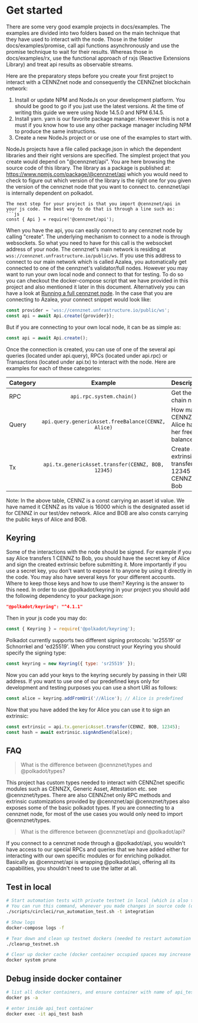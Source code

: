 # Get started
There are some very good example projects in docs/examples. 
The examples are divided into two folders based on the main technique that they have used to interact with the node. 
Those in the folder docs/examples/promise, call api functions asynchronously and use the promise technique to wait for their results.
Whereas those in docs/examples/rx, use the functional approach of rxjs (Reactive Extensions Library) and treat api results as observable streams.

Here are the preparatory steps before you create your first project to interact with a CENNZnet node and consequently the CENNZnet blockchain network:
1. Install or update NPM and NodeJs on your development platform. You should be good to go if you just use the latest versions. At the time of writing this guide we were using Node 14.5.0 and NPM 6.14.5.   
2. Install yarn. yarn is our favorite package manager. However this is not a must if you know how to use any other package manager including NPM to produce the same instructions.
3. Create a new NodeJs project or or use one of the examples to start with.

NodeJs projects have a file called package.json in which the dependent libraries and their right versions are specified. The simplest project that you create would depend on "@cennznet/api". 
You are here browsing the source code of this library. 
The library as a package is published at: https://www.npmjs.com/package/@cennznet/api which you would need to check to figure out which version of the library is the right one for you given the version of the cennznet node that you want to connect to. 
cennznet/api is internally dependent on polkadot. 

``` 
The next step for your project is that you import @cennznet/api in your js code. The best way to do that is through a line such as:
```js
const { Api } = require('@cennznet/api');
```
When you have the api, you can easily connect to any cennznet node by calling "create". 
The underlying mechanism to connect to a node is through websockets. 
So what you need to have for this call is the websocket address of your node. 
The cennznet's main network is residing at `wss://cennznet.unfrastructure.io/public/ws`. 
If you use this address to connect to our main network which is called Azalea, you automatically get connected to one of the cennznet's validator/full nodes. 
However you may want to run your own local node and connect to that for testing. To do so you can checkout the docker-compose script that we have provided in this project and also mentioned it later in this document. 
Alternatively you can have a look at [Running a full cennznet node](https://github.com/cennznet/cennznet/wiki/Running-a-Full-Node). 
In the case that you are connecting to Azalea, your connect snippet would look like:
```js
const provider = 'wss://cennznet.unfrastructure.io/public/ws';
const api = await Api.create({provider});
```  
But if you are connecting to your own local node, it can be as simple as:
```js
const api = await Api.create();
```
Once the connection is created, you can use of one of the several api queries (located under api.query), RPCs (located under api.rpc) or Transactions (located under api.tx) to interact with the node. 
Here are examples for each of these categories:

Category | Example | Description
--- | :---: | ---
RPC | `api.rpc.system.chain()` | Get the chain name
Query | `api.query.genericAsset.freeBalance(CENNZ, Alice)` | How many CENNZs, Alice has in her free balance
Tx | `api.tx.genericAsset.transfer(CENNZ, BOB, 12345)` | Create an extrinsic for transferring 12345 CENNZs to Bob  
Note: In the above table, CENNZ is a const carrying an asset id value. 
We have named it CENNZ as its value is 16000 which is the designated asset id for CENNZ in our test/dev network. 
Alice and BOB are also consts carrying the public keys of Alice and BOB. 
  
## Keyring
Some of the interactions with the node should be signed. 
For example if you say Alice transfers 1 CENNZ to Bob, you should have the secret key of Alice and sign the created extrinsic before submitting it.
More importantly if you use a secret key, you don't want to expose it to anyone by using it directly in the code. 
You may also have several keys for your different accounts. 
Where to keep those keys and how to use them? 
Keyring is the answer to this need. 
In order to use @polkadot/keyring in your project you should add the following dependency to your package.json:
```json 
"@polkadot/keyring": "^4.1.1"
```
Then in your js code you may do:
```js
const { Keyring } = require('@polkadot/keyring');
```    
Polkadot currently supports two different signing protocols: 'sr25519' or Schnorrkel and 'ed25519'.
When you construct your Keyring you should specify the signing type:
```js
const keyring = new Keyring({ type: 'sr25519' });
```
Now you can add your keys to the keyring securely by passing in their URI address. 
If you want to use one of our predefined keys only for development and testing purposes you can use a short URI as follows:
```js
const alice = keyring.addFromUri('//Alice'); // Alice is predefined
``` 
Now that you have added the key for Alice you can use it to sign an extrinsic:
```js
const extrinsic = api.tx.genericAsset.transfer(CENNZ, BOB, 12345);
const hash = await extrinsic.signAndSend(alice);
```
## FAQ
> What is the difference between @cennznet/types and @polkadot/types?

This project has custom types needed to interact with CENNZnet specific modules such as CENNZX, Generic Asset, Attestation etc. see @cennznet/types.
There are also CENNZnet only RPC methods and extrinsic customizations provided by @cennznet/api
@cennznet/types also exposes some of the basic polkadot types. If you are connecting to a cennznet node, for most of the use cases you would only need to import @cennznet/types. 

> What is the difference between @cennznet/api and @polkadot/api?

If you connect to a cennznet node through a @polkadot/api, you wouldn't have access to our special RPCs and queries that we have added either for interacting with our own specific modules or for enriching polkadot.
Basically as @cennznet/api is wrapping @polkadot/api, offering all its capabilities, you shouldn't need to use the latter at all.  
## Test in local 

```bash
# Start automation tests with private testnet in local (which is also triggered in circleci build pipeline)
# You can run this command, whenever you made changes in source code (only api.js container is rebuilt, where testnet remains without rebuilding)
./scripts/circleci/run_automation_test.sh -t integration

# Show logs
docker-compose logs -f

# Tear down and clean up testnet dockers (needed to restart automation testnet)
./clearup_testnet.sh

# Clear up docker cache (docker container occupied spaces may increase a lot, this is needed regularly)
docker system prune
```

## Debug inside docker container

```bash
# list all docker containers, and ensure container with name of api_test is running
docker ps -a

# enter inside api_test container
docker exec -it api_test bash
```
